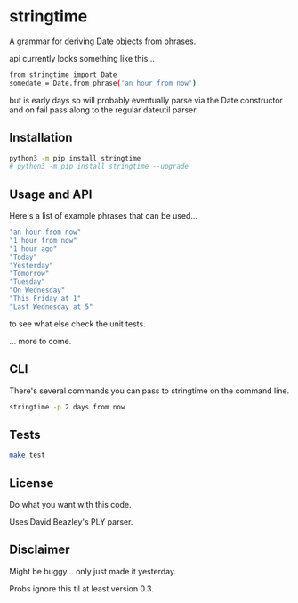 # stringtime

A grammar for deriving Date objects from phrases.

api currently looks something like this...

```bash
from stringtime import Date
somedate = Date.from_phrase('an hour from now')
```

but is early days so will probably eventually parse via the Date constructor and on fail pass along to the regular dateutil parser.

## Installation

```bash
python3 -m pip install stringtime
# python3 -m pip install stringtime --upgrade
```

## Usage and API

Here's a list of example phrases that can be used...

```bash
"an hour from now"
"1 hour from now"
"1 hour ago"
"Today"
"Yesterday"
"Tomorrow"
"Tuesday"
"On Wednesday"
"This Friday at 1"
"Last Wednesday at 5"
```

to see what else check the unit tests.

... more to come.

## CLI

There's several commands you can pass to stringtime on the command line.

```bash
stringtime -p 2 days from now
```

## Tests

```bash
make test
```

## License

Do what you want with this code.

Uses David Beazley's PLY parser.

## Disclaimer

Might be buggy... only just made it yesterday.

Probs ignore this til at least version 0.3.
